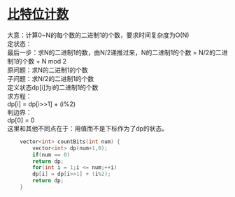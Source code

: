 # [比特位计数](https://leetcode-cn.com/problems/counting-bits/)  
大意：计算0~N的每个数的二进制1的个数，要求时间复杂度为O(N)   
定状态：  
最后一步：求N的二进制1的数，由N/2递推过来，N的二进制1的个数 = N/2的二进制1的个数 + N mod 2  
原问题：求N的二进制1的个数  
子问题：求N/2的二进制1的个数   
定义状态dp[i]为i的二进制1的个数   
求方程：  
dp[i] = dp[i>>1] + (i%2)   
判边界：  
dp[0] = 0   
这里和其他不同点在于：用值而不是下标作为了dp的状态。   
```cpp
    vector<int> countBits(int num) {
        vector<int> dp(num+1,0);
        if(num == 0)
        return dp;
        for(int i = 1;i <= num;++i)
        dp[i] = dp[i>>1] + (i%2);
        return dp;
    }
 ```

